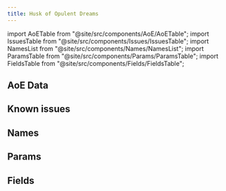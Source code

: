 ```yaml
---
title: Husk of Opulent Dreams
---
```


import AoETable from "@site/src/components/AoE/AoETable";
import IssuesTable from "@site/src/components/Issues/IssuesTable";
import NamesList from "@site/src/components/Names/NamesList";
import ParamsTable from "@site/src/components/Params/ParamsTable";
import FieldsTable from "@site/src/components/Fields/FieldsTable";

## AoE Data

<AoETable item_key="huskofopulentdreams" data_src="artifact" />

## Known issues

<IssuesTable item_key="huskofopulentdreams" data_src="artifact" />

## Names

<NamesList item_key="huskofopulentdreams" data_src="artifact" />

## Params

<ParamsTable item_key="huskofopulentdreams" data_src="artifact" />

## Fields

<FieldsTable item_key="huskofopulentdreams" data_src="artifact" />
